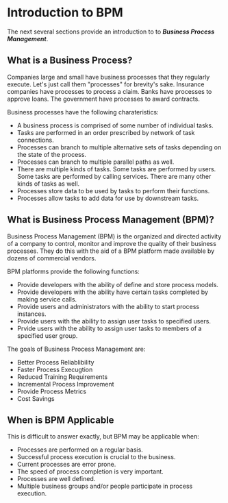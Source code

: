 # Introduction to BPM

The next several sections provide an introduction to to ***Business Process Management***. 

## What is a Business Process?

Companies large and small have business processes that they regularly execute. Let's just call them "processes" for brevity's sake. Insurance companies have processes to process a claim. Banks have processes to approve loans. The government have processes to award contracts. 

Business processes have the following charateristics:

* A business process is comprised of some number of individual tasks. 
* Tasks are performed in an order prescribed by network of task connections.
* Processes can branch to multiple alternative sets of tasks depending on the state of the process.
* Processes can branch to multiple parallel paths as well.
* There are multiple kinds of tasks. Some tasks are performed by users. Some tasks are performed by calling services. There are many other kinds of tasks as well.
* Processes store data to be used by tasks to perform their functions.
* Processes allow tasks to add data for use by downstream tasks.

## What is Business Process Management (BPM)?

Business Process Management (BPM) is the organized and directed activity of a company to control, monitor and improve the quality of their business processes. They do this with the aid of a BPM platform made available by dozens of commercial vendors.

BPM platforms provide the following functions:

* Provide developers with the ability of define and store process models.
* Provide developers with the ability have certain tasks completed by making service calls.
* Provide users and administrators with the ability to start process instances.
* Provide users with the ability to assign user tasks to specified users.
* Prvide users with the ability to assign user tasks to members of a specified user group.

The goals of Business Process Management are:

* Better Process Reliablibility
* Faster Process Execugtion
* Reduced Training Requirements
* Incremental Process Improvement
* Provide Process Metrics
* Cost Savings

## When is BPM Applicable

This is difficult to answer exactly, but BPM may be applicable when:

* Processes are performed on a regular basis.
* Successful process execution is crucial to the business.
* Current processes are error prone.
* The speed of process completion is very important.
* Processes are well defined.
* Multiple business groups and/or people participate in process execution.
